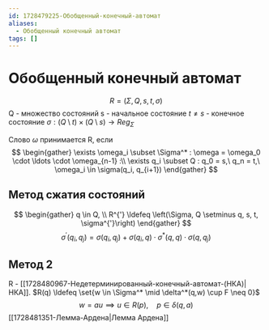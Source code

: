 ```yaml
---
id: 1728479225-Обобщенный-конечный-автомат
aliases:
  - Обобщенный конечный автомат
tags: []
---
```


# Обобщенный конечный автомат
$$
R = \left(\Sigma, Q, s, t, \sigma\right)
$$
Q - множество состояний
s - начальное состояние
$t \neq s$ - конечное состояние
$\sigma: (Q \setminus t) \times (Q \setminus s) \to Reg_{\Sigma}$

Слово $\omega$ принимается R, если
$$
\begin{gather}
\exists \omega_i \subset \Sigma^* : \omega = \omega_0 \cdot \ldots \cdot \omega_{n-1} :\\
\exists q_i \subset Q : q_0 = s,\ q_n = t,\ \omega_i \in \sigma(q_i, q_{i+1})
\end{gather}
$$

## Метод сжатия состояний
$$
\begin{gather}
q \in Q, \\
R^{'} \ldefeq \left(\Sigma, Q \setminus q, s, t, \sigma^{'}\right)
\end{gather}
$$
$$
\sigma^{'}(q_i, q_j) = \sigma(q_i, q_j) + \sigma(q_i, q) \cdot \sigma^*(q, q) \cdot \sigma(q, q_j)
$$

## Метод 2
R - [[1728480967-Недетерминированный-конечный-автомат-(НКА)|НКА]].
$R(q) \ldefeq \set{w \in \Sigma^* \mid \delta^*(q,w) \cup F \neq 0}$
$$
w = au \implies u \in R(p),\quad p \in \delta(q, a)
$$
[[1728481351-Лемма-Ардена|Лемма Ардена]]
